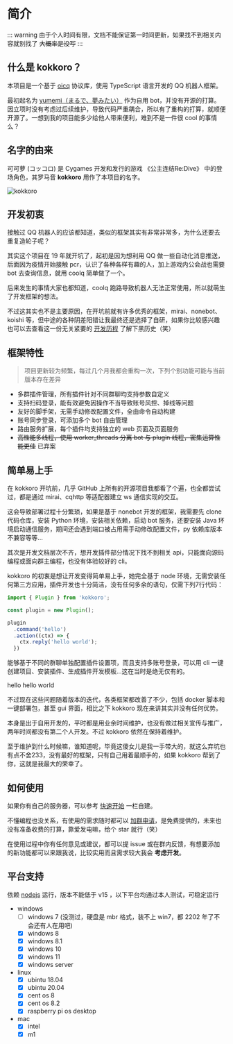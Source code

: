 # 简介

::: warning
由于个人时间有限，文档不能保证第一时间更新，如果找不到相关内容就别找了 ~~大概率是没写~~
:::

## 什么是 kokkoro？

本项目是一个基于 [oicq](https://github.com/takayama-lily/oicq) 协议库，使用 TypeScript 语言开发的 QQ 机器人框架。

最初起名为 [yumemi（まるで、夢みたい）](https://github.com/dcyuki/yumemi_bot) 作为自用 bot，并没有开源的打算。因立项时没有考虑过后续维护，导致代码严重耦合，所以有了重构的打算，就顺便开源了。一想到我的项目能多少给他人带来便利，难到不是一件很 cool 的事情么？

## 名字的由来

可可萝 (コッコロ) 是 Cygames 开发和发行的游戏 《公主连结Re:Dive》 中的登场角色，其罗马音 **kokkoro** 用作了本项目的名字。

![kokkoro](/images/kokkoro.png)

## 开发初衷

接触过 QQ 机器人的应该都知道，类似的框架其实有非常非常多，为什么还要去重复造轮子呢？  

其实这个项目在 19 年就开坑了，起初是因为想利用 QQ 做一些自动化消息推送，后面因为疫情开始接触 pcr，认识了各种各样有趣的人，加上游戏内公会战也需要 bot 去查询信息，就用 coolq 简单做了一个。

后来发生的事情大家也都知道，coolq 跑路导致机器人无法正常使用，所以就萌生了开发框架的想法。

不过这其实也不是主要原因，在开坑前就有许多优秀的框架，mirai、nonebot、koishi 等，但中途的各种阴差阳错让我最终还是选择了自研，如果你比较感兴趣也可以去查看这一份无关紧要的 [开发历程](/about/history) 了解下黑历史（笑）

## 框架特性

> 项目更新较为频繁，每过几个月我都会重构一次，下列个别功能可能与当前版本存在差异  

+ 多群插件管理，所有插件针对不同群聊均支持参数自定义
+ 支持扫码登录，能有效避免因操作不当导致账号风控、掉线等问题
+ 友好的脚手架，无需手动修改配置文件，全由命令自动构建
+ 账号同步登录，可添加多个 bot 自由管理
+ 路由服务扩展，每个插件均支持独立的 web 页面及页面服务
+ ~~高性能多线程，使用 worker_threads 分离 bot 与 plugin 线程，密集运算性能更佳~~ 已弃案

## 简单易上手

在 kokkoro 开坑前，几乎 GitHub 上所有的开源项目我都看了个遍，也全都尝试过，都是通过 mirai、cqhttp 等适配器建立 ws 通信实现的交互。

这会导致部署过程十分繁琐，如果是基于 nonebot 开发的框架，我需要先 clone 代码仓库，安装 Python 环境，安装相关依赖，启动 bot 服务，还要安装 Java 环境启动通信服务，期间还会遇到端口被占用需手动修改配置文件，py 依赖库版本不兼容等等...

其次是开发文档层次不齐，想开发插件部分情况下找不到相关 api，只能面向源码编程或面向群主编程，也没有体验较好的 cli。

kokkoro 的初衷是想让开发变得简单易上手，她完全基于 node 环境，无需安装任何第三方应用，插件开发也十分简洁，没有任何多余的语句，仅需下列7行代码：

```typescript
import { Plugin } from 'kokkoro';

const plugin = new Plugin();

plugin
  .command('hello')
  .action((ctx) => {
    ctx.reply('hello world');
  })
```

能够基于不同的群聊单独配置插件设置项，而且支持多账号登录，可以用 cli 一键创建项目、安装插件、生成插件开发模板...这在当时是绝无仅有的。

<ChatPanel>
  <ChatMessage id="2225151531">hello</ChatMessage>
  <ChatMessage id="709289491">hello world</ChatMessage>
</ChatPanel>

不过现在这些问题随着版本的迭代，各类框架都改善了不少，包括 docker 脚本和一键部署包，甚至 gui 界面，相比之下 kokkoro 现在来讲其实并没有任何优势。

本身是出于自用开发的，平时都是用业余时间维护，也没有做过相关宣传与推广，两年时间都没有第二个人开发。不过 kokkoro 依然在保持着维护。

至于维护到什么时候嘛，谁知道呢，毕竟这傻女儿是我一手带大的，就这么弃坑也有点不舍233，没有最好的框架，只有自己用着最顺手的，如果 kokkoro 帮到了你，这就是我最大的荣幸了。

## 如何使用

如果你有自己的服务器，可以参考 [快速开始](/guide/start) 一栏自建。

不懂编程也没关系，有使用的需求随时都可以 [加群申请](https://jq.qq.com/?_wv=1027&k=3hcWCnhq)，是免费提供的，未来也没有准备收费的打算，靠爱发电嘛，给个 star 就行（笑）

在使用过程中你有任何意见或建议，都可以提 issue 或在群内反馈，有想要添加的新功能都可以来跟我说，比较实用而且需求较大我会 **考虑开发**。

## 平台支持

依赖 [nodejs](https://nodejs.org/zh-cn/) 运行，版本不能低于 v15 ，以下平台均通过本人测试，可稳定运行

- windows
  + [ ] windows 7 (没测过，硬盘是 mbr 格式，装不上 win7，都 2202 年了不会还有人在用吧)
  + [x] windows 8
  + [x] windows 8.1
  + [x] windows 10
  + [x] windows 11
  + [x] windows server
- linux
  + [x] ubintu 18.04
  + [x] ubintu 20.04
  + [x] cent os 8
  + [x] cent os 8.2
  + [x] raspberry pi os desktop
- mac
  + [x] intel
  + [x] m1
